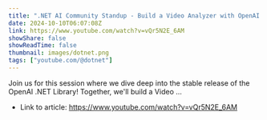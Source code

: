 ```yaml
---
title: ".NET AI Community Standup - Build a Video Analyzer with OpenAI .NET Library’s Stable Release"
date: 2024-10-10T06:07:08Z
link: https://www.youtube.com/watch?v=vQr5N2E_6AM
showShare: false
showReadTime: false
thumbnail: images/dotnet.png
tags: ["youtube.com/@dotnet"]
---
```

Join us for this session where we dive deep into the stable release of the OpenAI .NET Library! Together, we'll build a Video ...

- Link to article: https://www.youtube.com/watch?v=vQr5N2E_6AM
